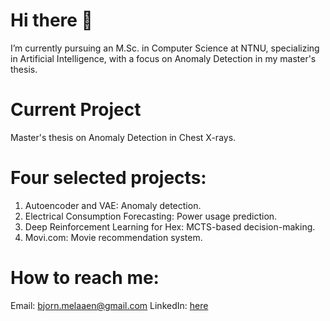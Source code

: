 # Hi there 👋
I’m currently pursuing an M.Sc. in Computer Science at NTNU, specializing in Artificial Intelligence, with a focus on Anomaly Detection in my master's thesis.

# Current Project
Master's thesis on Anomaly Detection in Chest X-rays.

# Four selected projects:
1. Autoencoder and VAE: Anomaly detection.
2. Electrical Consumption Forecasting: Power usage prediction.
3. Deep Reinforcement Learning for Hex: MCTS-based decision-making.
4. Movi.com: Movie recommendation system.

# How to reach me:
Email: bjorn.melaaen@gmail.com
LinkedIn: [here](https://www.linkedin.com/in/bj%C3%B8rn-melaaen-606082226/)
